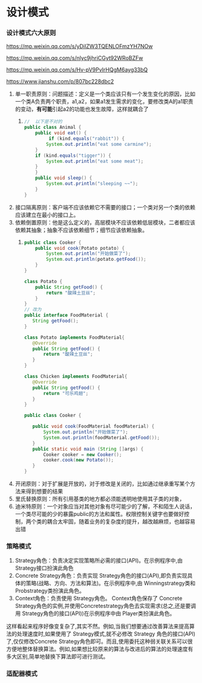 # 设计模式

### 设计模式六大原则

https://mp.weixin.qq.com/s/yDiIZW3TQENLOFmzYH7NOw

https://mp.weixin.qq.com/s/nlyc9jhriCGyt92WRoBZFw

https://mp.weixin.qq.com/s/Hv-pV9PvIrHQgM6ayg33bQ

https://www.jianshu.com/p/807bc228dbc2

1. 单一职责原则：问题描述：定义是一个类应该只有一个发生变化的原因，比如一个类A负责两个职责，a1,a2，如果a1发生需求的变化，要修改类A的a1职责的变动，**有可能**引起a2的功能也发生故障，这样就耦合了
   1. ```java
      //  以下是不对的
      public class Animal {
          public void eat() {
               if (kind.equals("rabbit")) {
              System.out.println("eat some carmine");
          }
          if (kind.equals("tigger")) {
              System.out.println("eat some meat");
          }
          }
          public void sleep() {
              System.out.println("sleeping ~~");
          }
      }
      ```
2. 接口隔离原则：客户端不应该依赖它不需要的接口；一个类对另一个类的依赖应该建立在最小的接口上。
3. 依赖倒置原则：他是这么定义的，高层模块不应该依赖低层模块，二者都应该依赖其抽象；抽象不应该依赖细节；细节应该依赖抽象。
   1. ```java
      public class Cooker {
          public void cook(Potato potato) {
              System.out.println("开始做菜了");
              System.out.println(potato.getFood());
          }
      }

      class Potato {
          public String getFood() {
              return "酸辣土豆丝";
          }
      }
      // 改为
      public interface FoodMaterial {
         String getFood();
      }

      class Potato implements FoodMaterial{
         @Override
         public String getFood() {
             return "酸辣土豆丝";
         }
      }

      class Chicken implements FoodMaterial{
         @Override
         public String getFood() {
             return "可乐鸡翅";
         }
      }

      public class Cooker {

         public void cook(FoodMaterial foodMaterial) {
             System.out.println("开始做菜了");
             System.out.println(foodMaterial.getFood());
         }
         public static void main (String []args) {
             Cooker cooker = new Cooker();
             cooker.cook(new Potato());
         }
      }
      ```
4. 开闭原则：对于扩展是开放的，对于修改是关闭的，比如通过继承重写某个方法来得到想要的结果
5. 里氏替换原则：所有引用基类的地方都必须能透明地使用其子类的对象，
6. 迪米特原则：一个对象应当对其他对象有尽可能少的了解，不和陌生人说话，一个类尽可能的少的暴露public的方法和属性。权限控制关键字也要做好控制，两个类的耦合太牢固，随着业务的复杂度的提升，越改越麻烦，也越容易出错

### 策略模式

1. Strategy角色：负责决定实现策略所必需的接口(API)。在示例程序中,由 Strategy接口扮演此角色
2. Concrete Strategy角色：负责实现 Strategy角色的接口(API),即负责实现具体的策略(战略、方向、方法和算法)。在示例程序中,由 Winningstrategy类和 Probstrategy类扮演此角色。
3. Context角色：负责使用 Strategy角色。 Context角色保存了 Concrete Strategy角色的实例,并使用Concretestrategy角色去实现需求(总之,还是要调用 Strategy角色的接口(API))在示例程序中由 Player类扮演此角色。

这样看起来程序好像变复杂了,其实不然。例如,当我们想要通过改善算法来提高算法的处理速度时,如果使用了 Strategy模式,就不必修改 Strategy 角色的接口(API)了,仅仅修改Concrete Strategy角色即可。而且,使用委托这种弱关联关系可以很方便地整体替换算法。例如,如果想比较原来的算法与改进后的算法的处理速度有多大区别,简单地替换下算法即可进行测试。

### 适配器模式

&#x20;&#x20;
